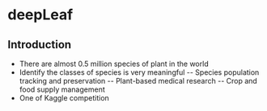 # deepLeaf
## Introduction
 - There are almost 0.5 million species of plant in the world
 - Identify the classes of species is very meaningful
 -- Species population tracking and preservation
 -- Plant-based medical research
 -- Crop and food supply management
 - One of Kaggle competition


